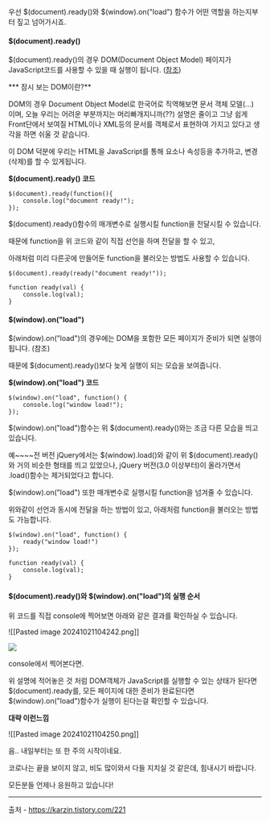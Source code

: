 우선 $(document).ready()와 $(window).on("load") 함수가 어떤 역할을 하는지부터 짚고 넘어가시죠.

#### $(document).ready()

$(document).ready()의 경우 DOM(Document Object Model) 페이지가 JavaScript코드를 사용할 수 있을 때 실행이 됩니다. ([참조](https://learn.jquery.com/using-jquery-core/document-ready/))

*** 잠시 보는 DOM이란?**

DOM의 경우 Document Object Model로 한국어로 직역해보면 문서 객체 모델(...) 이며, 오늘 우리는 어려운 부분까지는 머리빠개지니까(??) 설명은 줄이고 그냥 쉽게 Front단에서 보여질 HTML이나 XML등의 문서를 객체로서 표현하여 가지고 있다고 생각을 하면 쉬울 것 같습니다.

이 DOM 덕분에 우리는 HTML을 JavaScript를 통해 요소나 속성등을 추가하고, 변경(삭제)를 할 수 있게됩니다.

**$(document).ready() 코드**

```
$(document).ready(function(){
	console.log("document ready!");
});
```

$(document).ready()함수의 매개변수로 실행시킬 function을 전달시킬 수 있습니다.

때문에 function을 위 코드와 같이 직접 선언을 하며 전달을 할 수 있고,

아래처럼 미리 다른곳에 만들어둔 function을 불러오는 방법도 사용할 수 있습니다.

```
$(document).ready(ready("document ready!"));

function ready(val) {
	console.log(val);
}
```

#### $(window).on("load")

$(window).on("load")의 경우에는 DOM을 포함한 모든 페이지가 준비가 되면 실행이 됩니다. (참조)

때문에 $(document).ready()보다 늦게 실행이 되는 모습을 보여줍니다.

**$(window).on("load") 코드**

```
$(window).on("load", function() {
	console.log("window load!");
});
```

$(window).on("load")함수는 위 $(document).ready()와는 조금 다른 모습을 띄고 있습니다.

예~~~~전 버전 jQuery에서는 $(window).load()와 같이 위 $(document).ready()와 거의 비슷한 형태를 띄고 있었으나, jQuery 버전(3.0 이상부터)이 올라가면서 .load()함수는 제거되었다고 합니다. 

$(window).on("load") 또한 매개변수로 실행시킬 function을 넘겨줄 수 있습니다.

위와같이 선언과 동시에 전달을 하는 방법이 있고, 아래처럼 function을 불러오는 방법도 가능합니다.

```
$(window).on("load", function() {
	ready("window load!")
});

function ready(val) {
	console.log(val);
}
```

#### $(document).ready()와 $(window).on("load")의 실행 순서

위 코드를 직접 console에 찍어보면 아래와 같은 결과를 확인하실 수 있습니다.

![[Pasted image 20241021104242.png]]

![](https://blog.kakaocdn.net/dn/CoTkd/btqGfs9ryxj/vTU0KehJef14o3n8TaEnr0/img.png)

console에서 찍어본다면.

위 설명에 적어놓은 것 처럼 DOM객체가 JavaScript를 실행할 수 있는 상태가 된다면 $(document).ready를, 모든 페이지에 대한 준비가 완료된다면 $(window).on("load")함수가 실행이 된다는걸 확인할 수 있습니다.

**대략 이런느낌**


![[Pasted image 20241021104250.png]]

음.. 내일부터는 또 한 주의 시작이네요.

코로나는 끝을 보이지 않고, 비도 많이와서 다들 지치실 것 같은데, 힘내시기 바랍니다.

모든분들 언제나 응원하고 있습니다!




---


출처 - https://karzin.tistory.com/221